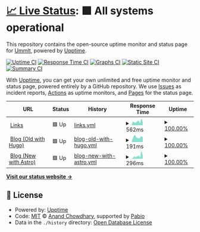 # [📈 Live Status](https://status.ummit.dev): <!--live status--> **🟩 All systems operational**

This repository contains the open-source uptime monitor and status page for [UmmIt](https://ummit.dev), powered by [Upptime](https://github.com/upptime/upptime).

[![Uptime CI](https://github.com/UmmItC/upptime/workflows/Uptime%20CI/badge.svg)](https://github.com/UmmItC/upptime/actions?query=workflow%3A%22Uptime+CI%22)
[![Response Time CI](https://github.com/UmmItC/upptime/workflows/Response%20Time%20CI/badge.svg)](https://github.com/UmmItC/upptime/actions?query=workflow%3A%22Response+Time+CI%22)
[![Graphs CI](https://github.com/UmmItC/upptime/workflows/Graphs%20CI/badge.svg)](https://github.com/UmmItC/upptime/actions?query=workflow%3A%22Graphs+CI%22)
[![Static Site CI](https://github.com/UmmItC/upptime/workflows/Static%20Site%20CI/badge.svg)](https://github.com/UmmItC/upptime/actions?query=workflow%3A%22Static+Site+CI%22)
[![Summary CI](https://github.com/UmmItC/upptime/workflows/Summary%20CI/badge.svg)](https://github.com/UmmItC/upptime/actions?query=workflow%3A%22Summary+CI%22)

With [Upptime](https://upptime.js.org), you can get your own unlimited and free uptime monitor and status page, powered entirely by a GitHub repository. We use [Issues](https://github.com/UmmItC/upptime/issues) as incident reports, [Actions](https://github.com/UmmItC/upptime/actions) as uptime monitors, and [Pages](https://status.ummit.dev) for the status page.

<!--start: status pages-->
<!-- This summary is generated by Upptime (https://github.com/upptime/upptime) -->
<!-- Do not edit this manually, your changes will be overwritten -->
<!-- prettier-ignore -->
| URL | Status | History | Response Time | Uptime |
| --- | ------ | ------- | ------------- | ------ |
| <img alt="" src="https://icons.duckduckgo.com/ip3/links.ummit.dev.ico" height="13"> [Links](https://links.ummit.dev) | 🟩 Up | [links.yml](https://github.com/UmmItKin/Upptime/commits/HEAD/history/links.yml) | <details><summary><img alt="Response time graph" src="./graphs/links/response-time-week.png" height="20"> 562ms</summary><br><a href="https://status.ummit.dev/history/links"><img alt="Response time 319" src="https://img.shields.io/endpoint?url=https%3A%2F%2Fraw.githubusercontent.com%2FUmmItKin%2FUpptime%2FHEAD%2Fapi%2Flinks%2Fresponse-time.json"></a><br><a href="https://status.ummit.dev/history/links"><img alt="24-hour response time 444" src="https://img.shields.io/endpoint?url=https%3A%2F%2Fraw.githubusercontent.com%2FUmmItKin%2FUpptime%2FHEAD%2Fapi%2Flinks%2Fresponse-time-day.json"></a><br><a href="https://status.ummit.dev/history/links"><img alt="7-day response time 562" src="https://img.shields.io/endpoint?url=https%3A%2F%2Fraw.githubusercontent.com%2FUmmItKin%2FUpptime%2FHEAD%2Fapi%2Flinks%2Fresponse-time-week.json"></a><br><a href="https://status.ummit.dev/history/links"><img alt="30-day response time 652" src="https://img.shields.io/endpoint?url=https%3A%2F%2Fraw.githubusercontent.com%2FUmmItKin%2FUpptime%2FHEAD%2Fapi%2Flinks%2Fresponse-time-month.json"></a><br><a href="https://status.ummit.dev/history/links"><img alt="1-year response time 314" src="https://img.shields.io/endpoint?url=https%3A%2F%2Fraw.githubusercontent.com%2FUmmItKin%2FUpptime%2FHEAD%2Fapi%2Flinks%2Fresponse-time-year.json"></a></details> | <details><summary><a href="https://status.ummit.dev/history/links">100.00%</a></summary><a href="https://status.ummit.dev/history/links"><img alt="All-time uptime 99.67%" src="https://img.shields.io/endpoint?url=https%3A%2F%2Fraw.githubusercontent.com%2FUmmItKin%2FUpptime%2FHEAD%2Fapi%2Flinks%2Fuptime.json"></a><br><a href="https://status.ummit.dev/history/links"><img alt="24-hour uptime 100.00%" src="https://img.shields.io/endpoint?url=https%3A%2F%2Fraw.githubusercontent.com%2FUmmItKin%2FUpptime%2FHEAD%2Fapi%2Flinks%2Fuptime-day.json"></a><br><a href="https://status.ummit.dev/history/links"><img alt="7-day uptime 100.00%" src="https://img.shields.io/endpoint?url=https%3A%2F%2Fraw.githubusercontent.com%2FUmmItKin%2FUpptime%2FHEAD%2Fapi%2Flinks%2Fuptime-week.json"></a><br><a href="https://status.ummit.dev/history/links"><img alt="30-day uptime 99.96%" src="https://img.shields.io/endpoint?url=https%3A%2F%2Fraw.githubusercontent.com%2FUmmItKin%2FUpptime%2FHEAD%2Fapi%2Flinks%2Fuptime-month.json"></a><br><a href="https://status.ummit.dev/history/links"><img alt="1-year uptime 99.66%" src="https://img.shields.io/endpoint?url=https%3A%2F%2Fraw.githubusercontent.com%2FUmmItKin%2FUpptime%2FHEAD%2Fapi%2Flinks%2Fuptime-year.json"></a></details>
| <img alt="" src="https://icons.duckduckgo.com/ip3/blog.ummit.dev.ico" height="13"> [Blog (Old with Hugo)](https://blog.ummit.dev) | 🟩 Up | [blog-old-with-hugo.yml](https://github.com/UmmItKin/Upptime/commits/HEAD/history/blog-old-with-hugo.yml) | <details><summary><img alt="Response time graph" src="./graphs/blog-old-with-hugo/response-time-week.png" height="20"> 191ms</summary><br><a href="https://status.ummit.dev/history/blog-old-with-hugo"><img alt="Response time 342" src="https://img.shields.io/endpoint?url=https%3A%2F%2Fraw.githubusercontent.com%2FUmmItKin%2FUpptime%2FHEAD%2Fapi%2Fblog-old-with-hugo%2Fresponse-time.json"></a><br><a href="https://status.ummit.dev/history/blog-old-with-hugo"><img alt="24-hour response time 183" src="https://img.shields.io/endpoint?url=https%3A%2F%2Fraw.githubusercontent.com%2FUmmItKin%2FUpptime%2FHEAD%2Fapi%2Fblog-old-with-hugo%2Fresponse-time-day.json"></a><br><a href="https://status.ummit.dev/history/blog-old-with-hugo"><img alt="7-day response time 191" src="https://img.shields.io/endpoint?url=https%3A%2F%2Fraw.githubusercontent.com%2FUmmItKin%2FUpptime%2FHEAD%2Fapi%2Fblog-old-with-hugo%2Fresponse-time-week.json"></a><br><a href="https://status.ummit.dev/history/blog-old-with-hugo"><img alt="30-day response time 199" src="https://img.shields.io/endpoint?url=https%3A%2F%2Fraw.githubusercontent.com%2FUmmItKin%2FUpptime%2FHEAD%2Fapi%2Fblog-old-with-hugo%2Fresponse-time-month.json"></a><br><a href="https://status.ummit.dev/history/blog-old-with-hugo"><img alt="1-year response time 342" src="https://img.shields.io/endpoint?url=https%3A%2F%2Fraw.githubusercontent.com%2FUmmItKin%2FUpptime%2FHEAD%2Fapi%2Fblog-old-with-hugo%2Fresponse-time-year.json"></a></details> | <details><summary><a href="https://status.ummit.dev/history/blog-old-with-hugo">100.00%</a></summary><a href="https://status.ummit.dev/history/blog-old-with-hugo"><img alt="All-time uptime 100.00%" src="https://img.shields.io/endpoint?url=https%3A%2F%2Fraw.githubusercontent.com%2FUmmItKin%2FUpptime%2FHEAD%2Fapi%2Fblog-old-with-hugo%2Fuptime.json"></a><br><a href="https://status.ummit.dev/history/blog-old-with-hugo"><img alt="24-hour uptime 100.00%" src="https://img.shields.io/endpoint?url=https%3A%2F%2Fraw.githubusercontent.com%2FUmmItKin%2FUpptime%2FHEAD%2Fapi%2Fblog-old-with-hugo%2Fuptime-day.json"></a><br><a href="https://status.ummit.dev/history/blog-old-with-hugo"><img alt="7-day uptime 100.00%" src="https://img.shields.io/endpoint?url=https%3A%2F%2Fraw.githubusercontent.com%2FUmmItKin%2FUpptime%2FHEAD%2Fapi%2Fblog-old-with-hugo%2Fuptime-week.json"></a><br><a href="https://status.ummit.dev/history/blog-old-with-hugo"><img alt="30-day uptime 100.00%" src="https://img.shields.io/endpoint?url=https%3A%2F%2Fraw.githubusercontent.com%2FUmmItKin%2FUpptime%2FHEAD%2Fapi%2Fblog-old-with-hugo%2Fuptime-month.json"></a><br><a href="https://status.ummit.dev/history/blog-old-with-hugo"><img alt="1-year uptime 100.00%" src="https://img.shields.io/endpoint?url=https%3A%2F%2Fraw.githubusercontent.com%2FUmmItKin%2FUpptime%2FHEAD%2Fapi%2Fblog-old-with-hugo%2Fuptime-year.json"></a></details>
| <img alt="" src="https://icons.duckduckgo.com/ip3/blog.withkin.me.ico" height="13"> [Blog (New with Astro)](https://blog.withkin.me) | 🟩 Up | [blog-new-with-astro.yml](https://github.com/UmmItKin/Upptime/commits/HEAD/history/blog-new-with-astro.yml) | <details><summary><img alt="Response time graph" src="./graphs/blog-new-with-astro/response-time-week.png" height="20"> 296ms</summary><br><a href="https://status.ummit.dev/history/blog-new-with-astro"><img alt="Response time 436" src="https://img.shields.io/endpoint?url=https%3A%2F%2Fraw.githubusercontent.com%2FUmmItKin%2FUpptime%2FHEAD%2Fapi%2Fblog-new-with-astro%2Fresponse-time.json"></a><br><a href="https://status.ummit.dev/history/blog-new-with-astro"><img alt="24-hour response time 352" src="https://img.shields.io/endpoint?url=https%3A%2F%2Fraw.githubusercontent.com%2FUmmItKin%2FUpptime%2FHEAD%2Fapi%2Fblog-new-with-astro%2Fresponse-time-day.json"></a><br><a href="https://status.ummit.dev/history/blog-new-with-astro"><img alt="7-day response time 296" src="https://img.shields.io/endpoint?url=https%3A%2F%2Fraw.githubusercontent.com%2FUmmItKin%2FUpptime%2FHEAD%2Fapi%2Fblog-new-with-astro%2Fresponse-time-week.json"></a><br><a href="https://status.ummit.dev/history/blog-new-with-astro"><img alt="30-day response time 326" src="https://img.shields.io/endpoint?url=https%3A%2F%2Fraw.githubusercontent.com%2FUmmItKin%2FUpptime%2FHEAD%2Fapi%2Fblog-new-with-astro%2Fresponse-time-month.json"></a><br><a href="https://status.ummit.dev/history/blog-new-with-astro"><img alt="1-year response time 436" src="https://img.shields.io/endpoint?url=https%3A%2F%2Fraw.githubusercontent.com%2FUmmItKin%2FUpptime%2FHEAD%2Fapi%2Fblog-new-with-astro%2Fresponse-time-year.json"></a></details> | <details><summary><a href="https://status.ummit.dev/history/blog-new-with-astro">100.00%</a></summary><a href="https://status.ummit.dev/history/blog-new-with-astro"><img alt="All-time uptime 99.80%" src="https://img.shields.io/endpoint?url=https%3A%2F%2Fraw.githubusercontent.com%2FUmmItKin%2FUpptime%2FHEAD%2Fapi%2Fblog-new-with-astro%2Fuptime.json"></a><br><a href="https://status.ummit.dev/history/blog-new-with-astro"><img alt="24-hour uptime 100.00%" src="https://img.shields.io/endpoint?url=https%3A%2F%2Fraw.githubusercontent.com%2FUmmItKin%2FUpptime%2FHEAD%2Fapi%2Fblog-new-with-astro%2Fuptime-day.json"></a><br><a href="https://status.ummit.dev/history/blog-new-with-astro"><img alt="7-day uptime 100.00%" src="https://img.shields.io/endpoint?url=https%3A%2F%2Fraw.githubusercontent.com%2FUmmItKin%2FUpptime%2FHEAD%2Fapi%2Fblog-new-with-astro%2Fuptime-week.json"></a><br><a href="https://status.ummit.dev/history/blog-new-with-astro"><img alt="30-day uptime 99.96%" src="https://img.shields.io/endpoint?url=https%3A%2F%2Fraw.githubusercontent.com%2FUmmItKin%2FUpptime%2FHEAD%2Fapi%2Fblog-new-with-astro%2Fuptime-month.json"></a><br><a href="https://status.ummit.dev/history/blog-new-with-astro"><img alt="1-year uptime 99.80%" src="https://img.shields.io/endpoint?url=https%3A%2F%2Fraw.githubusercontent.com%2FUmmItKin%2FUpptime%2FHEAD%2Fapi%2Fblog-new-with-astro%2Fuptime-year.json"></a></details>

<!--end: status pages-->

[**Visit our status website →**](https://status.ummit.dev)

## 📄 License

- Powered by: [Upptime](https://github.com/upptime/upptime)
- Code: [MIT](./LICENSE) © [Anand Chowdhary](https://anandchowdhary.com), supported by [Pabio](https://pabio.com)
- Data in the `./history` directory: [Open Database License](https://opendatacommons.org/licenses/odbl/1-0/)
